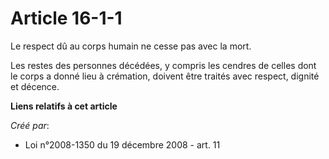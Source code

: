 # Article 16-1-1

Le respect dû au corps humain ne cesse pas avec la mort.

Les restes des personnes décédées, y compris les cendres de celles dont le corps a donné lieu à crémation, doivent être
traités avec respect, dignité et décence.

**Liens relatifs à cet article**

_Créé par_:

  - Loi n°2008-1350 du 19 décembre 2008 - art. 11
